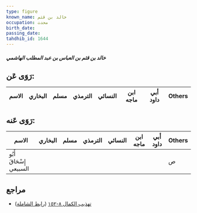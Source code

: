 ```yaml
---
type: figure
known_name: خالد بن قثم
occupation: محدث
birth_date:
passing_date:
tahdhib_id: 1644
---
```

##### خالد بن قثم بن العباس بن عبد المطلب الهاشمي

## رَوَى عَن:
| الاسم | البخاري | مسلم | الترمذي | النسائي | ابن ماجه | أبي داود | Others |
| ----- | ------- | ---- | ------- | ------- | -------- | -------- | ------ |
## رَوَى عَنه:
| الاسم                   | البخاري | مسلم | الترمذي | النسائي | ابن ماجه | أبي داود | Others |
| ----------------------- | ------- | ---- | ------- | ------- | -------- | -------- | ------ |
| أَبُو إِسْحَاقَ السبيعي |         |      |         |         |          |          | ص      |
## مراجع
- [تهذيب الكمال ٨-١٥٢](obsidian://open?vault=Tahdhib-al-Kamal&file=Figures/١٦٤٤-خالد%20بن%20قثم%20بن%20العباس%20بن%20عبد%20المطلب%20الهاشمي) ([رابط الشاملة](https://shamela.ws/book/3722/3863))